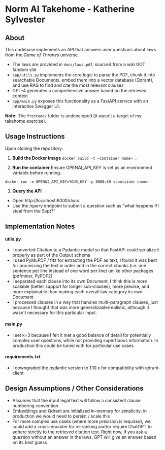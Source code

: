 # Norm AI Takehome - Katherine Sylvester

## About 

This codebase implements an API that answers user questions about laws from the 
*Game of Thrones* universe. 

- The laws are provided in `docs/laws.pdf`, sourced from a wiki GOT fandom site
- `app/utils.py` implements the core logic to parse the PDF, chunk it into searchable Documents, embed them into a vector database (Qdrant), and use RAG to find and 
cite the most relevant clauses
- GPT-4 generates a comprehensive answer based on the retrieved context
- `app/main.py` exposes this functionality as a FastAPI service with an interactive Swagger UI.

**Note:** The `frontend/` folder is undeveloped (it wasn't a target of my 
takehome exercise).

## Usage Instructions
Upon cloning the repository: 

1. **Build the Docker image**
`docker build -t <container name> .`

2. **Run the container**
Ensure OPENAI_API_KEY is set as an environment variable before running. 

`docker run -e OPENAI_API_KEY=YOUR_KEY -p 8000:80 <container name>`

3. **Query the API**
* Open http://localhost:8000/docs
* Use the /query endpoint to submit a question such as "what happens if I steal 
from the Sept?"

## Implementation Notes 

#### utils.py 
* I converted Citation to a Pydantic model so that FastAPI could serialize it 
properly as part of the Output schema 
* I used PyMuPDF / fitz for extracting the PDF as text; I found it was best for 
processing the text in order and in the correct chunks (i.e. one sentence per line instead of one word per line) unlike other packages (pdfminer, PyPDF2)
* I separated each clause into its own Document. I think this is more scalable 
(better support for longer sub-clauses), more precise, and more explainable than 
making each overall law category its own Document 
* I processed clauses in a way that handles multi-paragraph clauses, just 
because I thought that was more generalizable/realistic, although it wasn't 
necessary for this particular input. 

#### main.py 
* I set k=3 because I felt it met a good balance of detail for potentially 
complex user questions, while not providing superfluous information. In 
production this could be tuned with for particular use cases

#### requirements.txt
* I downgraded the pydantic version to 1.10.x for compatibility with qdrant-client


## Design Assumptions / Other Considerations 
* Assumes that the input legal text will follow a consistent clause numbering 
convention 
* Embeddings and Qdrant are initialized in-memory for simplicity; in production 
we would need to persist / scale this 
* For more complex use cases (where more precision is required), we could add a cross-encoder for re-ranking and/or require ChatGPT to adhere strictly to the retrieved citation text. Right now, if you ask a question without an answer in the laws, 
GPT will give an answer based on its best guess 
